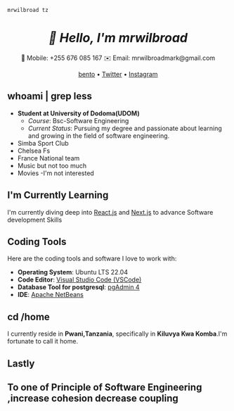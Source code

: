 ```mrwilbroad-tz
mrwilbroad tz
```
<h1 align="center">
  <i>👋 Hello, I'm mrwilbroad</i>
</h1>
<p align="center">
  📱 Mobile: +255 676 085 167
  ✉️ Email: mrwilbroadmark@gmail.com
</p>
<p align="center">
  <a href="https://bento.me/mrwilbroad">bento</a> •
  <a href="https://twitter.com/mrwilbroad">Twitter</a> •
  <a href="https://www.instagram.com/mrwilbroad/">Instagram</a>
</p>

## whoami | grep less
- **Student at University of Dodoma(UDOM)**
  - *Course*: Bsc-Software Engineering
  - *Current Status*: Pursuing my degree and passionate about learning and growing in the field of software engineering.
- Simba Sport Club
- Chelsea Fs
- France National team
- Music but not too much
- Movies -I'm not interested

## I'm Currently Learning
I'm currently diving deep into [React.js](https://reactjs.org/) and [Next.js](https://nextjs.org/) to advance Software development Skills

## Coding Tools
Here are the coding tools and software I love to work with:
- **Operating System**: Ubuntu LTS 22.04
- **Code Editor**: [Visual Studio Code (VSCode)](https://code.visualstudio.com/)
- **Database Tool for postgresql**: [pgAdmin 4](https://www.pgadmin.org/)
- **IDE**: [Apache NetBeans](https://netbeans.apache.org/)

## cd /home
I currently reside in **Pwani,Tanzania**, specifically in **Kiluvya Kwa Komba**.I'm fortunate to call it home.

## Lastly
## To one of Principle of Software Engineering ,increase cohesion decrease coupling
